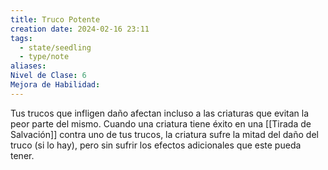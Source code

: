 ```yaml
---
title: Truco Potente
creation date: 2024-02-16 23:11
tags:
  - state/seedling
  - type/note
aliases: 
Nivel de Clase: 6
Mejora de Habilidad:
---
```

Tus trucos que infligen daño afectan incluso a las criaturas que evitan la peor parte del mismo.
Cuando una criatura tiene éxito en una [[Tirada de Salvación]] contra uno de tus trucos, la criatura sufre la mitad del daño del truco (si lo hay), pero sin sufrir los efectos adicionales que este pueda tener.

